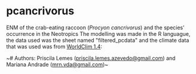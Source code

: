 # pcancrivorus
ENM of the crab-eating raccoon (*Procyon cancrivorus*) and the species' occurrence in the Neotropics
The modelling was made in the R languague, the data used was the sheet named "filtered_pcdata" and the climate data that was used was from [WorldClim 1.4](https://www.worldclim.org/data/v1.4/worldclim14.html):



~# Authors: Priscila Lemes (priscila.lemes.azevedo@gmail.com) and Mariana Andrade (mrn.vda@gmail.com)~

